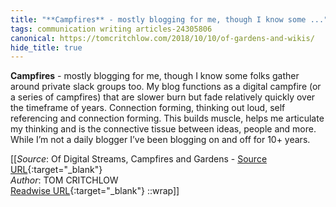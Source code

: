 ```yaml
---
title: "**Campfires** - mostly blogging for me, though I know some ..."
tags: communication writing articles-24305806
canonical: https://tomcritchlow.com/2018/10/10/of-gardens-and-wikis/
hide_title: true
---
```


**Campfires** - mostly blogging for me, though I know some folks gather around private slack groups too. My blog functions as a digital campfire (or a series of campfires) that are slower burn but fade relatively quickly over the timeframe of years. Connection forming, thinking out loud, self referencing and connection forming. This builds muscle, helps me articulate my thinking and is the connective tissue between ideas, people and more. While I’m not a daily blogger I’ve been blogging on and off for 10+ years.


[[_Source_: Of Digital Streams, Campfires and Gardens - [Source URL](https://tomcritchlow.com/2018/10/10/of-gardens-and-wikis/){:target="_blank"}<br>
_Author_: TOM CRITCHLOW<br>
[Readwise URL](https://readwise.io/open/474848174){:target="_blank"}
::wrap]]